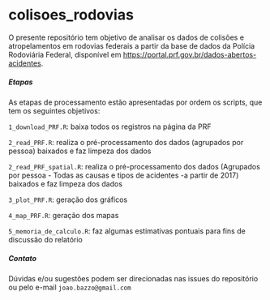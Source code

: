 # colisoes_rodovias

O presente repositório tem objetivo de analisar os dados de colisões e atropelamentos em rodovias federais a partir da base de dados da Polícia Rodoviária Federal, disponível em <https://portal.prf.gov.br/dados-abertos-acidentes>.

##### **Etapas**
As etapas de processamento estão apresentadas por ordem os scripts, que tem os seguintes objetivos:

`1_download_PRF.R`: baixa todos os registros na página da PRF

`2_read_PRF.R`: realiza o pré-processamento dos dados (agrupados por pessoa) baixados e faz limpeza dos dados

`2_read_PRF_spatial.R`: realiza o pré-processamento dos dados (Agrupados por pessoa - Todas as causas e tipos de acidentes -a partir de 2017) baixados e faz limpeza dos dados

`3_plot_PRF.R`: geração dos gráficos

`4_map_PRF.R`: geração dos mapas

`5_memoria_de_calculo.R`: faz algumas estimativas pontuais para fins de discussão do relatório

##### **Contato**

Dúvidas e/ou sugestões podem ser direcionadas nas issues do repositório ou pelo e-mail `joao.bazzo@gmail.com`
